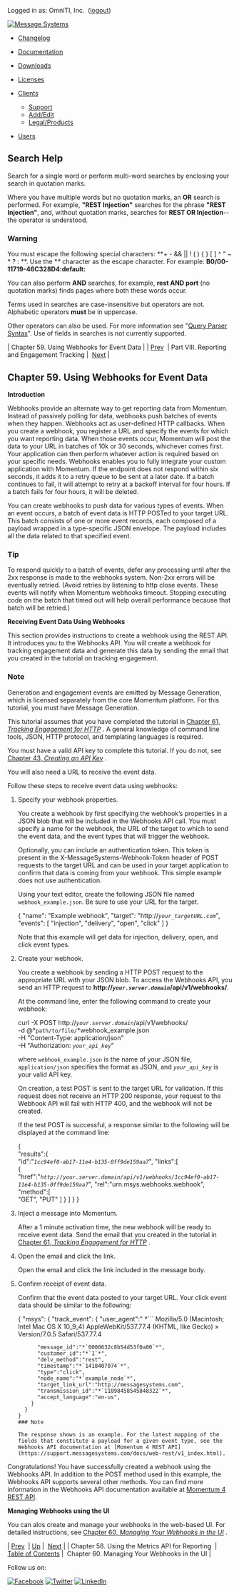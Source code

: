 Logged in as: OmniTI, Inc.  ([logout](https://support.messagesystems.com/logout.php))

[![Message Systems](https://support.messagesystems.com/images/ms-white205.png)](https://support.messagesystems.com/start.php) 

*   [Changelog](https://support.messagesystems.com/start.php?show=changelog)
*   [Documentation](https://support.messagesystems.com/docs/)
*   [Downloads](https://support.messagesystems.com/start.php)

*   [Licenses](https://support.messagesystems.com/license_summary.php)
*   <a href="">Clients</a>
    *   [Support](https://support.messagesystems.com/cs.php)
    *   [Add/Edit](https://support.messagesystems.com/edit_client.php)
    *   [Legal/Products](https://support.messagesystems.com/edit_products.php)
*   [Users](https://support.messagesystems.com/edit_customer.php)

## Search Help

Search for a single word or perform multi-word searches by enclosing your search in quotation marks.

Where you have multiple words but no quotation marks, an **OR** search is performed. For example, **"REST Injection"** searches for the phrase **"REST Injection"**, and, without quotation marks, searches for **REST OR Injection**--the operator is understood.

### Warning

You must escape the following special characters: **+ - && || ! ( ) { } [ ] ^ " ~ * ? : \**. Use the **\** character as the escape character. For example: **B0/00-11719-46C328D4\:default\:**

You can also perform **AND** searches, for example, **rest AND port** (no quotation marks) finds pages where both these words occur.

Terms used in searches are case-insensitive but operators are not. Alphabetic operators **must** be in uppercase.

Other operators can also be used. For more information see "[Query Parser Syntax](https://lucene.apache.org/core/old_versioned_docs/versions/3_0_0/queryparsersyntax.html)". Use of fields in searches is not currently supported.

| Chapter 59. Using Webhooks for Event Data |
| [Prev](reporting_metrics.php)  | Part VIII. Reporting and Engagement Tracking |  [Next](web-ui.webhooks.php) |

## Chapter 59. Using Webhooks for Event Data

**Introduction**

Webhooks provide an alternate way to get reporting data from Momentum. Instead of passively polling for data, webhooks push batches of events when they happen. Webhooks act as user-defined HTTP callbacks. When you create a webhook, you register a URL and specify the events for which you want reporting data. When those events occur, Momentum will post the data to your URL in batches of 10k or 30 seconds, whichever comes first. Your application can then perform whatever action is required based on your specific needs. Webhooks enables you to fully integrate your custom application with Momentum. If the endpoint does not respond within six seconds, it adds it to a retry queue to be sent at a later date. If a batch continues to fail, it will attempt to retry at a backoff interval for four hours. If a batch fails for four hours, it will be deleted.

You can create webhooks to push data for various types of events. When an event occurs, a batch of event data is HTTP POSTed to your target URL. This batch consists of one or more event records, each composed of a payload wrapped in a type-specific JSON envelope. The payload includes all the data related to that specified event.

### Tip

To respond quickly to a batch of events, defer any processing until after the 2xx response is made to the webhooks system. Non-2xx errors will be eventually retried. (Avoid retries by listening to http close events. These events will notify when Momentum webhooks timeout. Stopping executing code on the batch that timed out will help overall performance because that batch will be retried.)

**Receiving Event Data Using Webhooks** 

This section provides instructions to create a webhook using the REST API. It introduces you to the Webhooks API. You will create a webhook for tracking engagement data and generate this data by sending the email that you created in the tutorial on tracking engagement.

### Note

Generation and engagement events are emitted by Message Generation, which is licensed separately from the core Momentum platform. For this tutorial, you must have Message Generation.

This tutorial assumes that you have completed the tutorial in [Chapter 61, *Tracking Engagement for HTTP*](engagement_tracking_http.php "Chapter 61. Tracking Engagement for HTTP") . A general knowledge of command line tools, JSON, HTTP protocol, and templating languages is required.

You must have a valid API key to complete this tutorial. If you do not, see [Chapter 43, *Creating an API Key*](create_apikey.php "Chapter 43. Creating an API Key") .

You will also need a URL to receive the event data.

Follow these steps to receive event data using webhooks:

1.  Specify your webhook properties.

    You create a webhook by first specifying the webhook’s properties in a JSON blob that will be included in the Webhooks API call. You must specify a name for the webhook, the URL of the target to which to send the event data, and the event types that will trigger the webhook.

    Optionally, you can include an authentication token. This token is present in the X-MessageSystems-Webhook-Token header of POST requests to the target URL and can be used in your target application to confirm that data is coming from your webhook. This simple example does not use authentication.

    Using your text editor, create the following JSON file named `webhook_example.json`. Be sure to use your URL for the target.

    {
      "name": "Example webhook",
      "target": "http://*`your_targetURL.com`*",
      "events": [
        "injection",
        "delivery",
        "open",
        "click"
      ]
    }

    Note that this example will get data for injection, delivery, open, and click event types.

2.  Create your webhook.

    You create a webhook by sending a HTTP POST request to the appropriate URL with your JSON blob. To access the Webhooks API, you send an HTTP request to **http://*`your.server.domain`*/api/v1/webhooks/**.

    At the command line, enter the following command to create your webhook:

    curl -X POST http://*`your.server.domain`*/api/v1/webhooks/ \
    -d @*`path/to/file/`*webhook_example.json \
    -H "Content-Type: application/json" \
    -H "Authorization: *`your_api_key`*"

    where `webhook_example.json` is the name of your JSON file, `application/json` specifies the format as JSON, and *`your_api_key`* is your valid API key.

    On creation, a test POST is sent to the target URL for validation. If this request does not receive an HTTP 200 response, your request to the Webhook API will fail with HTTP 400, and the webhook will not be created.

    If the test POST is successful, a response similar to the following will be displayed at the command line:

    {  
       "results":{  
          "id":"*`1cc94ef0-ab17-11e4-b135-0ff9de159aa7`*",
          "links":[  
             {  
                "href":"*`http://your.server.domain/api/v1/webhooks/1cc94ef0-ab17-11e4-b135-0ff9de159aa7`*",
                "rel":"urn.msys.webhooks.webhook",
                "method":[  
                   "GET",
                   "PUT"
                ]
             }
          ]
       }
    }
3.  Inject a message into Momentum.

    After a 1 minute activation time, the new webhook will be ready to receive event data. Send the email that you created in the tutorial in [Chapter 61, *Tracking Engagement for HTTP*](engagement_tracking_http.php "Chapter 61. Tracking Engagement for HTTP") .

4.  Open the email and click the link.

    Open the email and click the link included in the message body.

5.  Confirm receipt of event data.

    Confirm that the event data posted to your target URL. Your click event data should be similar to the following:

    {
     "msys": {
      "track_event": {
          "user_agent":"                                                                                                                                     *```
    Mozilla/5.0 (Macintosh; Intel Mac OS X 10_9_4) AppleWebKit/537.77.4 (KHTML, like Gecko) »
            Version/7.0.5 Safari/537.77.4
    ```*                                                                                                                                     ",
          "message_id":"*`0000632c8b54d53f0a00`*",
          "customer_id":"*`1`*",
          "delv_method":"rest",
          "timestamp":"*`1418407074`*",
          "type":"click",
          "node_name":"*`example_node`*",
          "target_link_url":"http://messagesystems.com",
          "transmission_id":"*`11898458545848322`*",
          "accept_language":"en-us",
        }
      }
    }
    ### Note

    The response shown is an example. For the latest mapping of the fields that constitute a payload for a given event type, see the Webhooks API documentation at [Momentum 4 REST API](https://support.messagesystems.com/docs/web-rest/v1_index.html).

Congratulations! You have successfully created a webhook using the Webhooks API. In addition to the POST method used in this example, the Webhooks API supports several other methods. You can find more information in the Webhooks API documentation available at [Momentum 4 REST API](https://support.messagesystems.com/docs/web-rest/v1_index.html).

**Managing Webhooks using the UI** 

You can alos create and manage your webhooks in the web-based UI. For detailed instructions, see [Chapter 60, *Managing Your Webhooks in the UI*](web-ui.webhooks.php "Chapter 60. Managing Your Webhooks in the UI") .

| [Prev](reporting_metrics.php)  | [Up](p.analytics.php) |  [Next](web-ui.webhooks.php) |
| Chapter 58. Using the Metrics API for Reporting  | [Table of Contents](index.php) |  Chapter 60. Managing Your Webhooks in the UI |

Follow us on:

[![Facebook](https://support.messagesystems.com/images/icon-facebook.png)](http://www.facebook.com/messagesystems) [![Twitter](https://support.messagesystems.com/images/icon-twitter.png)](http://twitter.com/#!/MessageSystems) [![LinkedIn](https://support.messagesystems.com/images/icon-linkedin.png)](http://www.linkedin.com/company/message-systems)